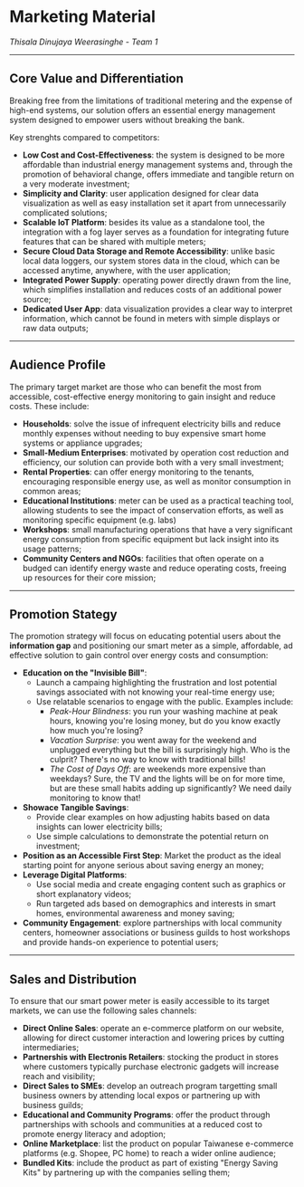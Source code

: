 # Marketing Material 

_Thisala Dinujaya Weerasinghe - Team 1_

---

## Core Value and Differentiation
Breaking free from the limitations of traditional metering and the expense of high-end systems, our solution offers an essential energy management system designed to empower users without breaking the bank.

Key strenghts compared to competitors:
- **Low Cost and Cost-Effectiveness**: the system is designed to be more affordable than industrial energy management systems and, through the promotion of behavioral change, offers immediate and tangible return on a very moderate investment;
- **Simplicity and Clarity**: user application designed for clear data visualization as well as easy installation set it apart from unnecessarily complicated solutions;
- **Scalable IoT Platform**: besides its value as a standalone tool, the integration with a fog layer serves as a foundation for integrating future features that can be shared with multiple meters;
- **Secure Cloud Data Storage and Remote Accessibility**: unlike basic local data loggers, our system stores data in the cloud, which can be accessed anytime, anywhere, with the user application;
- **Integrated Power Supply**: operating power directly drawn from the line, which simplifies installation and reduces costs of an additional power source;
- **Dedicated User App**: data visualization provides a clear way to interpret information, which cannot be found in meters with simple displays or raw data outputs;

---

## Audience Profile
The primary target market are those who can benefit the most from accessible, cost-effective energy monitoring to gain insight and reduce costs. These include:
- **Households**: solve the issue of infrequent electricity bills and reduce monthly expenses without needing to buy expensive smart home systems or appliance upgrades;
- **Small-Medium Enterprises**: motivated by operation cost reduction and efficiency, our solution can provide both with a very small investment;
- **Rental Properties**: can offer energy monitoring to the tenants, encouraging responsible energy use, as well as monitor consumption in common areas;
- **Educational Institutions**: meter can be used as a practical teaching tool, allowing students to see the impact of conservation efforts, as well as monitoring specific equipment (e.g. labs)
- **Workshops**: small manufacturing operations that have a very significant energy consumption from specific equipment but lack insight into its usage patterns;
- **Community Centers and NGOs**: facilities that often operate on a budged can identify energy waste and reduce operating costs, freeing up resources for their core mission;

---

## Promotion Stategy
The promotion strategy will focus on educating potential users about the **information gap** and positioning our smart meter as a simple, affordable, ad effective solution to gain control over energy costs and consumption:
- **Education on the "Invisible Bill"**:
  - Launch a campaing highlighting the frustration and lost potential savings associated with not knowing your real-time energy use;
  - Use relatable scenarios to engage with the public. Examples include:
    - _Peak-Hour Blindness_: you run your washing machine at peak hours, knowing you're losing money, but do you know exactly how much you're losing?
    - _Vacation Surprise_: you went away for the weekend and unplugged everything but the bill is surprisingly high. Who is the culprit? There's no way to know with traditional bills!
    - _The Cost of Days Off_: are weekends more expensive than weekdays? Sure, the TV and the lights will be on for more time, but are these small habits adding up significantly? We need daily monitoring to know that!
- **Showace Tangible Savings**:
  - Provide clear examples on how adjusting habits based on data insights can lower electricity bills;
  - Use simple calculations to demonstrate the potential return on investment;
- **Position as an Accessible First Step**: Market the product as the ideal starting point for anyone serious about saving energy an money;
- **Leverage Digital Platforms**:
  - Use social media and create engaging content such as graphics or short explanatory videos;
  - Run targeted ads based on demographics and interests in smart homes, environmental awareness and money saving;
- **Community Engagement**: explore partnerships with local community centers, homeowner associations or business guilds to host workshops and provide hands-on experience to potential users;

---


## Sales and Distribution
To ensure that our smart power meter is easily accessible to its target markets, we can use the following sales channels:
- **Direct Online Sales**: operate an e-commerce platform on our website, allowing for direct customer interaction and lowering prices by cutting intermediaries;
- **Partnershis with Electronis Retailers**: stocking the product in stores where customers typically purchase electronic gadgets will increase reach and visibility;
- **Direct Sales to SMEs**: develop an outreach program targetting small business owners by attending local expos or partnering up with business guilds;
- **Educational and Community Programs**: offer the product through partnerships with schools and communities at a reduced cost to promote energy literacy and adoption;
- **Online Marketplace**: list the product on popular Taiwanese e-commerce platforms (e.g. Shopee, PC home) to reach a wider online audience;
- **Bundled Kits**: include the product as part of existing "Energy Saving Kits" by partnering up with the companies selling them;

